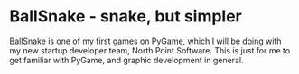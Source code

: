# BallSnake - snake, but simpler

BallSnake is one of my first games on PyGame, which I will be doing with my new
startup developer team, North Point Software. This is just for me to get familiar
with PyGame, and graphic development in general.
